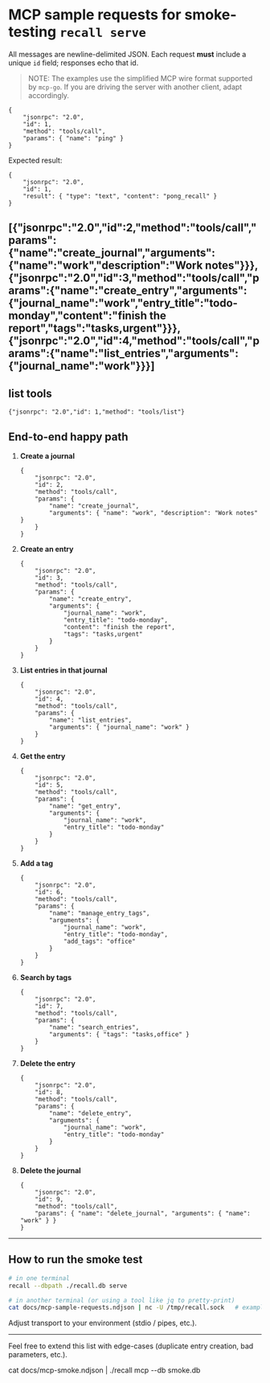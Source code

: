 # MCP sample requests for smoke-testing `recall serve`

All messages are newline-delimited JSON. Each request **must** include a unique `id` field; responses echo that id.

> NOTE: The examples use the simplified MCP wire format supported by `mcp-go`. If you are driving the server with another client, adapt accordingly.

```jsonc
{
	"jsonrpc": "2.0",
	"id": 1,
	"method": "tools/call",
	"params": { "name": "ping" }
}
```

Expected result:

```jsonc
{
	"jsonrpc": "2.0",
	"id": 1,
	"result": { "type": "text", "content": "pong_recall" }
}
```
[{"jsonrpc":"2.0","id":2,"method":"tools/call","params":{"name":"create_journal","arguments":{"name":"work","description":"Work notes"}}},{"jsonrpc":"2.0","id":3,"method":"tools/call","params":{"name":"create_entry","arguments":{"journal_name":"work","entry_title":"todo-monday","content":"finish the report","tags":"tasks,urgent"}}},{"jsonrpc":"2.0","id":4,"method":"tools/call","params":{"name":"list_entries","arguments":{"journal_name":"work"}}}]
---


## list tools

```jsonc
{"jsonrpc": "2.0","id": 1,"method": "tools/list"}
```

## End-to-end happy path

1. **Create a journal**

    ```jsonc
    {
    	"jsonrpc": "2.0",
    	"id": 2,
    	"method": "tools/call",
    	"params": {
    		"name": "create_journal",
    		"arguments": { "name": "work", "description": "Work notes" }
    	}
    }
    ```

2. **Create an entry**

    ```jsonc
    {
    	"jsonrpc": "2.0",
    	"id": 3,
    	"method": "tools/call",
    	"params": {
    		"name": "create_entry",
    		"arguments": {
    			"journal_name": "work",
    			"entry_title": "todo-monday",
    			"content": "finish the report",
    			"tags": "tasks,urgent"
    		}
    	}
    }
    ```

3. **List entries in that journal**

    ```jsonc
    {
    	"jsonrpc": "2.0",
    	"id": 4,
    	"method": "tools/call",
    	"params": {
    		"name": "list_entries",
    		"arguments": { "journal_name": "work" }
    	}
    }
    ```

4. **Get the entry**

    ```jsonc
    {
    	"jsonrpc": "2.0",
    	"id": 5,
    	"method": "tools/call",
    	"params": {
    		"name": "get_entry",
    		"arguments": {
    			"journal_name": "work",
    			"entry_title": "todo-monday"
    		}
    	}
    }
    ```

5. **Add a tag**

    ```jsonc
    {
    	"jsonrpc": "2.0",
    	"id": 6,
    	"method": "tools/call",
    	"params": {
    		"name": "manage_entry_tags",
    		"arguments": {
    			"journal_name": "work",
    			"entry_title": "todo-monday",
    			"add_tags": "office"
    		}
    	}
    }
    ```

6. **Search by tags**

    ```jsonc
    {
    	"jsonrpc": "2.0",
    	"id": 7,
    	"method": "tools/call",
    	"params": {
    		"name": "search_entries",
    		"arguments": { "tags": "tasks,office" }
    	}
    }
    ```

7. **Delete the entry**

    ```jsonc
    {
    	"jsonrpc": "2.0",
    	"id": 8,
    	"method": "tools/call",
    	"params": {
    		"name": "delete_entry",
    		"arguments": {
    			"journal_name": "work",
    			"entry_title": "todo-monday"
    		}
    	}
    }
    ```

8. **Delete the journal**
    ```jsonc
    {
    	"jsonrpc": "2.0",
    	"id": 9,
    	"method": "tools/call",
    	"params": { "name": "delete_journal", "arguments": { "name": "work" } }
    }
    ```

---

## How to run the smoke test

```bash
# in one terminal
recall --dbpath ./recall.db serve

# in another terminal (or using a tool like jq to pretty-print)
cat docs/mcp-sample-requests.ndjson | nc -U /tmp/recall.sock   # example if you have a unix-socket transport
```

Adjust transport to your environment (stdio / pipes, etc.).

---

Feel free to extend this list with edge-cases (duplicate entry creation, bad parameters, etc.).

cat docs/mcp-smoke.ndjson | ./recall mcp --db smoke.db
